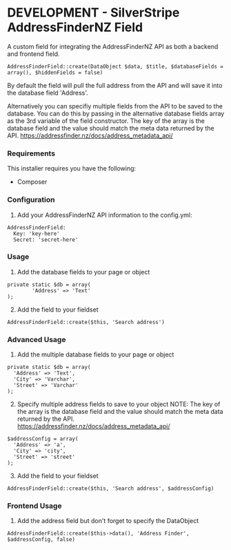 # DEVELOPMENT - SilverStripe AddressFinderNZ Field #
A custom field for integrating the AddressFinderNZ API as both a backend and frontend field.
```
AddressFinderField::create(DataObject $data, $title, $databaseFields = array(), $hiddenFields = false)
```
By default the field will pull the full address from the API and will save it into the database field 'Address'.

Alternatively you can specifiy multiple fields from the API to be saved to the database. You can do this by passing in the alternative database fields array as the 3rd variable of the field constructor.
The key of the array is the database field and the value should match the meta data returned by the API.
https://addressfinder.nz/docs/address_metadata_api/

### Requirements ###
This installer requires you have the following:
- Composer

### Configuration ###
1. Add your AddressFinderNZ API information to the config.yml:
```
AddressFinderField:
  Key: 'key-here'
  Secret: 'secret-here'
```
### Usage ###
1. Add the database fields to your page or object
```
private static $db = array(
        'Address' => 'Text'
);
```
2. Add the field to your fieldset
```
AddressFinderField::create($this, 'Search address')
```
### Advanced Usage ###
1. Add the multiple database fields to your page or object
```
private static $db = array(
  'Address' => 'Text',
  'City' => 'Varchar',
  'Street' => 'Varchar'
);
```
2. Specify multiple address fields to save to your object
NOTE: The key of the array is the database field and the value should match the meta data returned by the API.
https://addressfinder.nz/docs/address_metadata_api/
```
$addressConfig = array(
  'Address' => 'a',
  'City' => 'city',
  'Street' => 'street'
);
```
3. Add the field to your fieldset
```
AddressFinderField::create($this, 'Search address', $addressConfig)
```
### Frontend Usage ###
1. Add the address field but don't forget to specify the DataObject
```
AddressFinderField::create($this->data(), 'Address Finder', $addressConfig, false)
```
